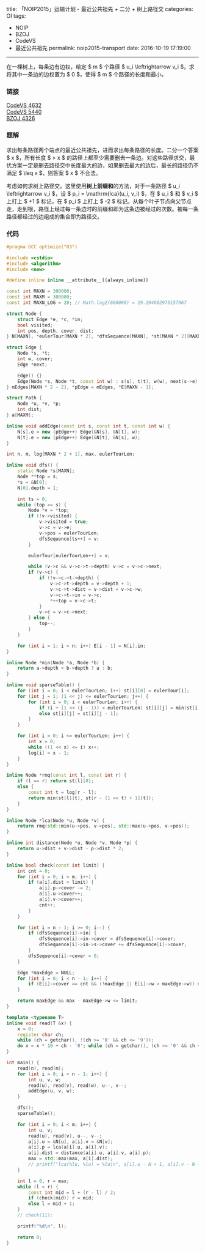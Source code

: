 title: 「NOIP2015」运输计划 - 最近公共祖先 + 二分 + 树上路径交
categories: OI
tags: 
  - NOIP
  - BZOJ
  - CodeVS
  - 最近公共祖先
permalink: noip2015-transport
date: 2016-10-19 17:19:00
---

在一棵树上，每条边有边权，给定 $ m $ 个路径 $ u_i \leftrightarrow v_i $，求将其中一条边的边权置为 $ 0 $，使得 $ m $ 个路径的长度和最小。

<!-- more -->

### 链接
[CodeVS 4632](http://codevs.cn/problem/4632/)  
[CodeVS 5440](http://codevs.cn/problem/5440/)  
[BZOJ 4326](http://www.lydsy.com/JudgeOnline/problem.php?id=4326)  

### 题解
求出每条路径两个端点的最近公共祖先，进而求出每条路径的长度。二分一个答案 $ x $，所有长度 $ > x $ 的路径上都至少需要删去一条边。对这些路径求交，最优方案一定是删去路径交中长度最大的边，如果删去最大的边后，最长的路径仍不满足 $ \leq x $，则答案 $ x $ 不合法。

考虑如何求树上路径交。这里使用**树上前缀和**的方法，对于一条路径 $ u_i \leftrightarrow v_i $，设 $ p_i = \mathrm{lca}(u_i, v_i) $，在 $ u_i $ 和 $ v_i $ 上打上 $ +1 $ 标记，在 $ p_i $ 上打上 $ -2 $ 标记。从每个叶子节点向父节点走，走到根，路径上经过每一条边时的前缀和即为这条边被经过的次数。被每一条路径都经过的边组成的集合即为路径交。

### 代码
```c++
#pragma GCC optimize("O3")

#include <cstdio>
#include <algorithm>
#include <new>

#define inline inline __attribute__((always_inline))

const int MAXN = 300000;
const int MAXM = 300000;
const int MAXN_LOG = 20; // Math.log2(600000) = 19.194602975157967

struct Node {
	struct Edge *e, *c, *in;
	bool visited;
	int pos, depth, cover, dist;
} N[MAXN], *eulerTour[MAXN * 2], *dfsSequence[MAXN], *st[MAXN * 2][MAXN_LOG + 1];

struct Edge {
	Node *s, *t;
	int w, cover;
	Edge *next;

	Edge() {}
	Edge(Node *s, Node *t, const int w) : s(s), t(t), w(w), next(s->e) {}
} mEdges[MAXN * 2 - 2], *pEdge = mEdges, *E[MAXN - 1];

struct Path {
	Node *u, *v, *p;
	int dist;
} a[MAXM];

inline void addEdge(const int s, const int t, const int w) {
	N[s].e = new (pEdge++) Edge(&N[s], &N[t], w);
	N[t].e = new (pEdge++) Edge(&N[t], &N[s], w);
}

int n, m, log[MAXN * 2 + 1], max, eulerTourLen;

inline void dfs() {
	static Node *s[MAXN];
	Node **top = s;
	*s = &N[0];
	N[0].depth = 1;

	int ts = 0;
	while (top >= s) {
		Node *v = *top;
		if (!v->visited) {
			v->visited = true;
			v->c = v->e;
			v->pos = eulerTourLen;
			dfsSequence[ts++] = v;
		}

		eulerTour[eulerTourLen++] = v;

		while (v->c && v->c->t->depth) v->c = v->c->next;
		if (v->c) {
			if (!v->c->t->depth) {
				v->c->t->depth = v->depth + 1;
				v->c->t->dist = v->dist + v->c->w;
				v->c->t->in = v->c;
				*++top = v->c->t;
			}
			v->c = v->c->next;
		} else {
			top--;
		}
	}

	for (int i = 1; i < n; i++) E[i - 1] = N[i].in;
}

inline Node *min(Node *a, Node *b) {
	return a->depth < b->depth ? a : b;
}

inline void sparseTable() {
	for (int i = 0; i < eulerTourLen; i++) st[i][0] = eulerTour[i];
	for (int j = 1; (1 << j) <= eulerTourLen; j++) {
		for (int i = 0; i < eulerTourLen; i++) {
			if (i + (1 << (j - 1)) < eulerTourLen) st[i][j] = min(st[i][j - 1], st[i + (1 << (j - 1))][j - 1]);
			else st[i][j] = st[i][j - 1];
		}
	}

	for (int i = 0; i <= eulerTourLen; i++) {
		int x = 0;
		while ((1 << x) <= i) x++;
		log[i] = x - 1;
	}
}

inline Node *rmq(const int l, const int r) {
	if (l == r) return st[l][0];
	else {
		const int t = log[r - l];
		return min(st[l][t], st[r - (1 << t) + 1][t]);
	}
}

inline Node *lca(Node *u, Node *v) {
	return rmq(std::min(u->pos, v->pos), std::max(u->pos, v->pos));
}

inline int distance(Node *u, Node *v, Node *p) {
	return u->dist + v->dist - p->dist * 2;
}

inline bool check(const int limit) {
	int cnt = 0;
	for (int i = 0; i < m; i++) {
		if (a[i].dist > limit) {
			a[i].p->cover -= 2;
			a[i].u->cover++;
			a[i].v->cover++;
			cnt++;
		}
	}

	for (int i = n - 1; i >= 0; i--) {
		if (dfsSequence[i]->in) {
			dfsSequence[i]->in->cover = dfsSequence[i]->cover;
			dfsSequence[i]->in->s->cover += dfsSequence[i]->cover;
		}
		dfsSequence[i]->cover = 0;
	}

	Edge *maxEdge = NULL;
	for (int i = 0; i < n - 1; i++) {
		if (E[i]->cover == cnt && (!maxEdge || E[i]->w > maxEdge->w)) maxEdge = E[i];
	}

	return maxEdge && max - maxEdge->w <= limit;
}

template <typename T>
inline void read(T &x) {
	x = 0;
	register char ch;
	while (ch = getchar(), !(ch >= '0' && ch <= '9'));
	do x = x * 10 + ch - '0'; while (ch = getchar(), (ch >= '0' && ch <= '9'));
}

int main() {
	read(n), read(m);
	for (int i = 0; i < n - 1; i++) {
		int u, v, w;
		read(u), read(v), read(w), u--, v--;
		addEdge(u, v, w);
	}

	dfs();
	sparseTable();

	for (int i = 0; i < m; i++) {
		int u, v;
		read(u), read(v), u--, v--;
		a[i].u = &N[u], a[i].v = &N[v];
		a[i].p = lca(a[i].u, a[i].v);
		a[i].dist = distance(a[i].u, a[i].v, a[i].p);
		max = std::max(max, a[i].dist);
		// printf("lca(%lu, %lu) = %lu\n", a[i].u - N + 1, a[i].v - N + 1, a[i].p - N + 1);
	}

	int l = 0, r = max;
	while (l < r) {
		const int mid = l + (r - l) / 2;
		if (check(mid)) r = mid;
		else l = mid + 1;
	}
	// check(11);

	printf("%d\n", l);

	return 0;
}
```
